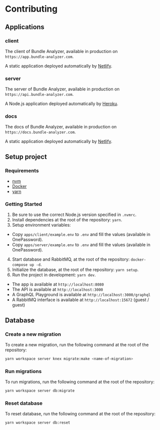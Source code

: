 # Contributing

## Applications

### client

The client of Bundle Analyzer, available in production on `https://app.bundle-analyzer.com`.

A static application deployed automatically by [Netlify](https://app.netlify.com/sites/bundle-analyzer-app/).

### server

The server of Bundle Analyzer, available in production on `https://api.bundle-analyzer.com`.

A Node.js application deployed automatically by [Heroku](https://dashboard.heroku.com/apps/bundle-analyzer-api).

### docs

The docs of Bundle Analyzer, available in production on `https://docs.bundle-analyzer.com`.

A static application deployed automatically by [Netlify](https://app.netlify.com/sites/bundle-analyzer-docs/).

## Setup project

### Requirements

- [nvm](https://github.com/nvm-sh/nvm)
- [Docker](https://docker.com)
- [yarn](https://yarnpkg.com)

### Getting Started

1. Be sure to use the correct Node.js version specified in `.nvmrc`.
2. Install dependencies at the root of the repository: `yarn`.
3. Setup environment variables:

- Copy `apps/client/example.env` to `.env` and fill the values (available in OnePassword).
- Copy `apps/server/example.env` to `.env` and fill the values (available in OnePassword).

4. Start database and RabbitMQ, at the root of the repository: `docker-compose up -d`.
5. Initialize the database, at the root of the repository: `yarn setup`.
6. Run the project in development: `yarn dev`.

- The app is available at `http://localhost:8080`
- The API is available at `http://localhost:3000`
- A GraphQL Playground is available at `http://localhost:3000/graphql`
- A RabbitMQ interface is available at `http://localhost:15672` (guest / guest)

## Database

### Create a new migration

To create a new migration, run the following command at the root of the repository:

```bash
yarn workspace server knex migrate:make <name-of-migration>
```

### Run migrations

To run migrations, run the following command at the root of the repository:

```bash
yarn workspace server db:migrate
```

### Reset database

To reset database, run the following command at the root of the repository:

```bash
yarn workspace server db:reset
```
